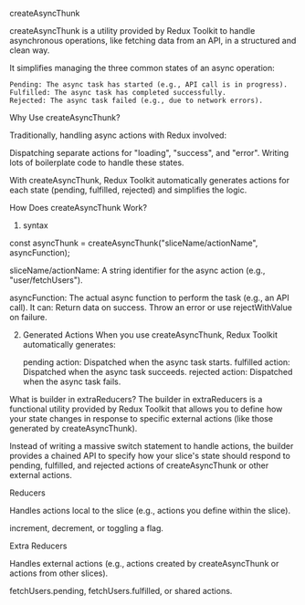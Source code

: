 

createAsyncThunk


createAsyncThunk is a utility provided by Redux Toolkit to handle asynchronous operations, like fetching data from an API, in a structured and clean way.


It simplifies managing the three common states of an async operation:

    Pending: The async task has started (e.g., API call is in progress).
    Fulfilled: The async task has completed successfully.
    Rejected: The async task failed (e.g., due to network errors).


Why Use createAsyncThunk?

Traditionally, handling async actions with Redux involved:

 Dispatching separate actions for "loading", "success", and "error".
 Writing lots of boilerplate code to handle these states.

 With createAsyncThunk, Redux Toolkit automatically generates actions for each state (pending, fulfilled, rejected) and simplifies the logic.



How Does createAsyncThunk Work?


1. syntax

const asyncThunk = createAsyncThunk("sliceName/actionName", asyncFunction);


sliceName/actionName: A string identifier for the async action (e.g., "user/fetchUsers").

asyncFunction:  The actual async function to perform the task (e.g., an API call). It can:
Return data on success.
Throw an error or use rejectWithValue on failure.


2. Generated Actions
  When you use createAsyncThunk, Redux Toolkit automatically generates:

    pending action: Dispatched when the async task starts.
    fulfilled action: Dispatched when the async task succeeds.
    rejected action: Dispatched when the async task fails.




 What is builder in extraReducers?
The builder in extraReducers is a functional utility provided by Redux Toolkit that allows you to define how your state changes in response to specific external actions (like those generated by createAsyncThunk).

Instead of writing a massive switch statement to handle actions, the builder provides a chained API to specify how your slice's state should respond to pending, fulfilled, and rejected actions of createAsyncThunk or other external actions.





Reducers 

Handles actions local to the slice (e.g., actions you define within the slice).	

increment, decrement, or toggling a flag.	


Extra Reducers 

Handles external actions (e.g., actions created by createAsyncThunk or actions from other slices).

fetchUsers.pending, fetchUsers.fulfilled, or shared actions.
